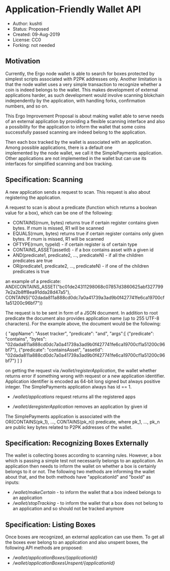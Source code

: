 Application-Friendly Wallet API
===============================

* Author: kushti
* Status: Proposed
* Created: 09-Aug-2019
* License: CC0
* Forking: not needed 

Motivation 
----------

Currently, the Ergo node wallet is able to search for boxes protected by simplest scripts associated with P2PK addresses only.
Another limitation is that the node wallet uses a very simple transaction to recognize whether a coin is indeed belongs to the wallet. 
This makes development of external applications harder, as such development would involve scanning blokchain 
independently by the application, with handling forks, confirmation numbers, and so on.

This Ergo Improvement Proposal is about making wallet able to serve needs of an external application by providing 
a flexible scanning interface and also a possibility for the application to inform the wallet that some coins 
successfully passed scanning are indeed belong to the application.

Then each box tracked by the wallet is associated with an application. Among possible applications, there is a default one  
implemented by the node wallet, we call it the SimplePayments application. Other applications are not implemented in 
the wallet but can use its interfaces for simplified scanning and box tracking.  


Specification: Scanning
-----------------------

A new application sends a request to scan. This request is also about registering the application.

A request to scan is about a predicate (function which returns a boolean value for a box), which can be one of the following:

* CONTAINS(rnum, bytes) returns true if certain register contains given bytes. If *rnum* is missed, R1 will be scanned
* EQUALS(rnum, bytes) returns true if certain register contains only given bytes. If *rnum* is missed, R1 will be scanned
* OFTYPE(rnum, typeId) - if certain register is of certain type
* CONTAINS_ASSET(assetId) - if a box contains asset with a given id
* AND(predicate1, predicate2, ..., predicateN) - if all the children predicates are true
* OR(predicate1, predicate2, ..., predicateN) - if one of the children predicates is true

an example of a predicate: AND(CONTAINS_ASSET("bc01de24311298068c07857d3860625abf3277997e2a2b8ff8ea91dda28d47a5"), 
CONTAINS("02dada811a888cd0dc7a0a41739a3ad9b0f427741fe6ca19700cf1a51200c96bf7"))

The request is to be sent in form of a JSON document. In addition to root predicate the document also provides application name 
(up to 255 UTF-8 characters). For the example above, the document would be the following:

{
    "appName": "Asset tracker",
    "predicate": "and",
    "args":[
        {"predicate": "contains", "bytes": "02dada811a888cd0dc7a0a41739a3ad9b0f427741fe6ca19700cf1a51200c96bf7"},
        {"predicate": "containsAsset", "assetId": "02dada811a888cd0dc7a0a41739a3ad9b0f427741fe6ca19700cf1a51200c96bf7"}
    ]
}

on getting the request via */wallet/registerApplication*, the wallet whether returns error if something wrong with request
or a new application identifier. Application identifier is encoded as 64-bit long signed but always positive integer. 
The SimplePayments application always has id == 1. 

* */wallet/applications* request returns all the registered apps

* */wallet/deregisterApplication* removes an application by given id


The SimplePayments application is associated with the OR(CONTAINS(pk_1), ..., CONTAINS(pk_n)) predicate, where 
pk_1, ..., pk_n are public key bytes related to P2PK addresses of the wallet.     


Specification: Recognizing Boxes Externally
-------------------------------------------

The wallet is collecting boxes according to scanning rules. However, a box which is passing a simple test not 
necessarily belongs to an application. An application then needs to inform the wallet on whether a box is certainly
belongs to it or not. The following two methods are informing the wallet about that, and the both methods have 
"applicationId" and "boxId" as inputs:

* */wallet/makeCertain* - to inform the wallet that a box indeed belongs to an application
* */wallet/stopTracking* - to inform the wallet that a box does not belong to an application and 
                            so should not be tracked anymore
                            
                                                                               
Specification: Listing Boxes
-----------------------------

Once boxes are recognized, an external application can use them. To get all the boxes ever belong to an application 
and also unspent boxes, the following API methods are proposed:

* */wallet/applicationBoxes/{applicationId}*
* */wallet/applicationBoxesUnspent/{applicationId}*                       